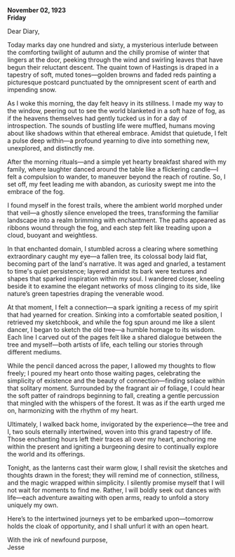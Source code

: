 
**November 02, 1923**  
**Friday**  

Dear Diary,

Today marks day one hundred and sixty, a mysterious interlude between the comforting twilight of autumn and the chilly promise of winter that lingers at the door, peeking through the wind and swirling leaves that have begun their reluctant descent. The quaint town of Hastings is draped in a tapestry of soft, muted tones—golden browns and faded reds painting a picturesque postcard punctuated by the omnipresent scent of earth and impending snow.

As I woke this morning, the day felt heavy in its stillness. I made my way to the window, peering out to see the world blanketed in a soft haze of fog, as if the heavens themselves had gently tucked us in for a day of introspection. The sounds of bustling life were muffled, humans moving about like shadows within that ethereal embrace. Amidst that quietude, I felt a pulse deep within—a profound yearning to dive into something new, unexplored, and distinctly me.

After the morning rituals—and a simple yet hearty breakfast shared with my family, where laughter danced around the table like a flickering candle—I felt a compulsion to wander, to maneuver beyond the reach of routine. So, I set off, my feet leading me with abandon, as curiosity swept me into the embrace of the fog. 

I found myself in the forest trails, where the ambient world morphed under that veil—a ghostly silence enveloped the trees, transforming the familiar landscape into a realm brimming with enchantment. The paths appeared as ribbons wound through the fog, and each step felt like treading upon a cloud, buoyant and weightless. 

In that enchanted domain, I stumbled across a clearing where something extraordinary caught my eye—a fallen tree, its colossal body laid flat, becoming part of the land's narrative. It was aged and gnarled, a testament to time's quiet persistence; layered amidst its bark were textures and shapes that sparked inspiration within my soul. I wandered closer, kneeling beside it to examine the elegant networks of moss clinging to its side, like nature’s green tapestries draping the venerable wood.

At that moment, I felt a connection—a spark igniting a recess of my spirit that had yearned for creation. Sinking into a comfortable seated position, I retrieved my sketchbook, and while the fog spun around me like a silent dancer, I began to sketch the old tree—a humble homage to its wisdom. Each line I carved out of the pages felt like a shared dialogue between the tree and myself—both artists of life, each telling our stories through different mediums.

While the pencil danced across the paper, I allowed my thoughts to flow freely; I poured my heart onto those waiting pages, celebrating the simplicity of existence and the beauty of connection—finding solace within that solitary moment. Surrounded by the fragrant air of foliage, I could hear the soft patter of raindrops beginning to fall, creating a gentle percussion that mingled with the whispers of the forest. It was as if the earth urged me on, harmonizing with the rhythm of my heart.

Ultimately, I walked back home, invigorated by the experience—the tree and I, two souls eternally intertwined, woven into this grand tapestry of life. Those enchanting hours left their traces all over my heart, anchoring me within the present and igniting a burgeoning desire to continually explore the world and its offerings.

Tonight, as the lanterns cast their warm glow, I shall revisit the sketches and thoughts drawn in the forest; they will remind me of connection, stillness, and the magic wrapped within simplicity. I silently promise myself that I will not wait for moments to find me. Rather, I will boldly seek out dances with life—each adventure awaiting with open arms, ready to unfold a story uniquely my own.

Here’s to the intertwined journeys yet to be embarked upon—tomorrow holds the cloak of opportunity, and I shall unfurl it with an open heart.

With the ink of newfound purpose,  
Jesse
